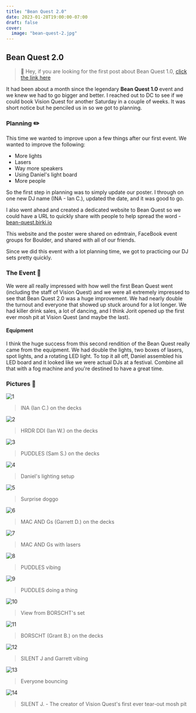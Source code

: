 ```yaml
---
title: "Bean Quest 2.0"
date: 2023-01-28T19:00:00-07:00
draft: false
cover:
  image: "bean-quest-2.jpg"
---
```


## Bean Quest 2.0

> 👋 Hey, if you are looking for the first post about Bean Quest 1.0, [click the link here](/posts/bean-quest-1)

It had been about a month since the legendary **Bean Quest 1.0** event and we knew we had to go bigger and better. I reached out to DC to see if we could book Vision Quest for another Saturday in a couple of weeks. It was short notice but he penciled us in so we got to planning.

### Planning ✏️

This time we wanted to improve upon a few things after our first event. We wanted to improve the following:

- More lights
- Lasers
- Way more speakers
- Using Daniel's light board
- More people

So the first step in planning was to simply update our poster. I through on one new DJ name (INA - Ian C.), updated the date, and it was good to go.

I also went ahead and created a dedicated website to Bean Quest so we could have a URL to quickly share with people to help spread the word - [bean-quest.birki.io](https://bean-quest.birki.io/)

This website and the poster were shared on edmtrain, FaceBook event groups for Boulder, and shared with all of our friends.

Since we did this event with a lot planning time, we got to practicing our DJ sets pretty quickly.

### The Event 🥳

We were all really impressed with how well the first Bean Quest went (including the staff of Vision Quest) and we were all extremely impressed to see that Bean Quest 2.0 was a huge improvement. We had nearly double the turnout and everyone that showed up stuck around for a lot longer. We had killer drink sales, a lot of dancing, and I think Jorit opened up the first ever mosh pit at Vision Quest (and maybe the last).

#### Equipment

I think the huge success from this second rendition of the Bean Quest really came from the equipment. We had double the lights, two boxes of lasers, spot lights, and a rotating LED light. To top it all off, Daniel assembled his LED board and it looked like we were actual DJs at a festival. Combine all that with a fog machine and you're destined to have a great time.

### Pictures 📸

![1](1.jpg)

> INA (Ian C.) on the decks

![2](2.jpg)

> HRDR DDI (Ian W.) on the decks

![3](3.jpg)

> PUDDLES (Sam S.) on the decks

![4](4.jpg)

> Daniel's lighting setup

![5](5.jpg)

> Surprise doggo

![6](6.jpg)

> MAC AND Gs (Garrett D.) on the decks

![7](7.jpg)

> MAC AND Gs with lasers

![8](8.jpg)

> PUDDLES vibing

![9](9.jpg)

> PUDDLES doing a thing

![10](10.jpg)

> View from BORSCHT's set

![11](11.jpg)

> BORSCHT (Grant B.) on the decks

![12](12.jpg)

> SILENT J and Garrett vibing

![13](13.jpg)

> Everyone bouncing

![14](14.jpg)

> SILENT J. - The creator of Vision Quest's first ever tear-out mosh pit
